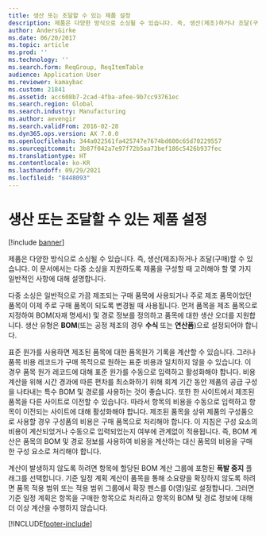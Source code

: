 ```yaml
---
title: 생산 또는 조달할 수 있는 제품 설정
description: 제품은 다양한 방식으로 소싱될 수 있습니다. 즉, 생산(제조)하거나 조달(구매)할 수 있습니다. 이 문서에서는 다중 소싱을 지원하도록 제품을 구성할 때 고려해야 할 몇 가지 일반적인 사항에 대해 설명합니다.
author: AndersGirke
ms.date: 06/20/2017
ms.topic: article
ms.prod: ''
ms.technology: ''
ms.search.form: ReqGroup, ReqItemTable
audience: Application User
ms.reviewer: kamaybac
ms.custom: 21841
ms.assetid: acc608b7-2cad-4fba-afee-9b7cc93761ec
ms.search.region: Global
ms.search.industry: Manufacturing
ms.author: aevengir
ms.search.validFrom: 2016-02-28
ms.dyn365.ops.version: AX 7.0.0
ms.openlocfilehash: 344a022561fa425747e7674bd600c65d70229557
ms.sourcegitcommit: 3b87f042a7e97f72b5aa73bef186c5426b937fec
ms.translationtype: HT
ms.contentlocale: ko-KR
ms.lasthandoff: 09/29/2021
ms.locfileid: "8448093"
---
```

# <a name="set-up-products-that-can-be-produced-or-procured"></a>생산 또는 조달할 수 있는 제품 설정

[!include [banner](../includes/banner.md)]

제품은 다양한 방식으로 소싱될 수 있습니다. 즉, 생산(제조)하거나 조달(구매)할 수 있습니다. 이 문서에서는 다중 소싱을 지원하도록 제품을 구성할 때 고려해야 할 몇 가지 일반적인 사항에 대해 설명합니다. 

다중 소싱은 일반적으로 가끔 제조되는 구매 품목에 사용되거나 주로 제조 품목이었던 품목이 이제 주로 구매 품목이 되도록 변경될 때 사용됩니다. 먼저 품목을 제조 품목으로 지정하여 BOM(자재 명세서) 및 경로 정보를 정의하고 품목에 대한 생산 오더를 지원합니다. 생산 유형은 **BOM**(또는 공정 제조의 경우 **수식** 또는 **연산품**)으로 설정되어야 합니다.

표준 원가를 사용하면 제조된 품목에 대한 품목원가 기록을 계산할 수 있습니다. 그러나 품목 비용 레코드가 구매 목적으로 원하는 표준 비용과 일치하지 않을 수 있습니다. 이 경우 품목 원가 레코드에 대해 표준 원가를 수동으로 입력하고 활성화해야 합니다. 비용 계산을 위해 시간 경과에 따른 편차를 최소화하기 위해 회계 기간 동안 제품의 공급 구성을 나타내는 특수 BOM 및 경로를 사용하는 것이 좋습니다. 또한 한 사이트에서 제조된 품목을 다른 사이트로 이전할 수 있습니다. 따라서 항목의 비용을 수동으로 입력하고 항목이 이전되는 사이트에 대해 활성화해야 합니다. 제조된 품목을 상위 제품의 구성품으로 사용할 경우 구성품의 비용은 구매 품목으로 처리해야 합니다. 이 지침은 구성 요소의 비용이 계산되었거나 수동으로 입력되었는지 여부에 관계없이 적용됩니다. 즉, BOM 계산은 품목의 BOM 및 경로 정보를 사용하여 비용을 계산하는 대신 품목의 비용을 구매한 구성 요소로 처리해야 합니다. 

계산이 발생하지 않도록 하려면 항목에 할당된 BOM 계산 그룹에 포함된 **폭발 중지** 플래그를 선택합니다. 기준 일정 계획 계산이 품목을 통해 소요량을 확장하지 않도록 하려면 품목 적용 범위 또는 적용 범위 그룹에서 확장 펜스를 0(영)일로 설정합니다. 그러면 기준 일정 계획은 항목을 구매한 항목으로 처리하고 항목의 BOM 및 경로 정보에 대해 더 이상 계산을 수행하지 않습니다.







[!INCLUDE[footer-include](../../includes/footer-banner.md)]